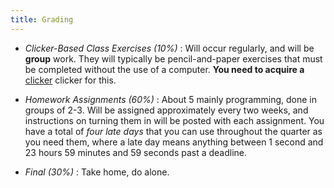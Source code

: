 ```yaml
---
title: Grading 
---
```


- *Clicker-Based Class Exercises (10%)* : 
  Will occur regularly, and will be **group** work. 
  They will typically be pencil-and-paper exercises 
  that must be completed without the use of a computer. 
  **You need to acquire a** [clicker](http://acms.ucsd.edu/faculty/clickers/)
  clicker for this. 

- *Homework Assignments (60%)* : 
  About 5 mainly programming, done in groups of 2-3.
  Will be assigned approximately every two weeks, 
  and instructions on turning them in will be posted with 
  each assignment. You have a total of *four late days* 
  that you can use throughout the quarter as you need them,
  where a late day means anything between 1 second and 23 
  hours 59 minutes and 59 seconds past a deadline.

- *Final (30%)* : Take home, do alone.
